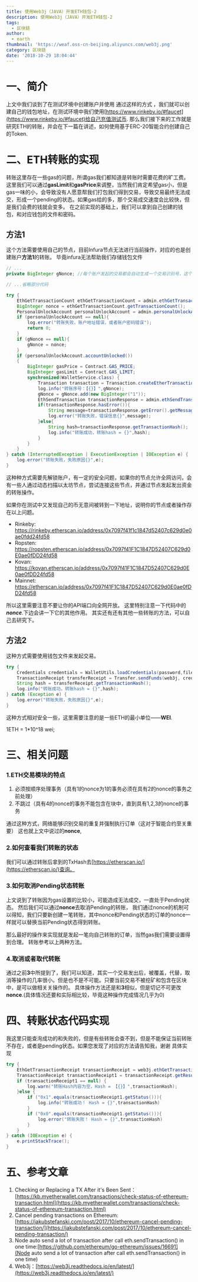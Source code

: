 ```yaml
---
title: 使用Web3j（JAVA）开发ETH钱包-2
description: 使用Web3j（JAVA）开发ETH钱包-2
tags:
  - 区块链
author:
  - earth
thumbnail: 'https://weaf.oss-cn-beijing.aliyuncs.com/web3j.png'
category: 区块链
date: '2018-10-29 18:04:44'
---
```

一、简介
=========
上文中我们谈到了在测试环境中创建账户并使用
通过这样的方式 ，我们就可以创建自己的钱包地址，在测试环境中我们使用[https://www.rinkeby.io/#faucet](https://www.rinkeby.io/#faucet)给自己充值测试币.
那么我们接下来的工作就是研究ETH的转账，并会在下一篇在讲述，如何使用基于ERC-20智能合约创建自己的Token.

二、ETH转账的实现
===========

转账这里存在一些gas的问题，所谓gas我们都知道是转账时需要花费的旷工费。这里我们可以通过**gasLimit**和**gasPrice**来调整，当然我们肯定希望gas小，但是gas一味的小，会导致没有人愿意帮我们打包我们得到交易，导致交易最终无法成交，形成一个pending的状态。如果gas给的多，那个交易成交速度会比较快，但是我们会费的钱就会变多。
在之前实现的基础上，我们可以拿到自己创建的钱包，和对应钱包的文件和密码。

方法1
-------
这个方法需要使用自己的节点，目前Infura节点无法进行当前操作，对应的也是创建账户**方法1**的转账。
毕竟infura无法帮助我们存储钱包文件

``` java
// ...
private BigInteger gNonce; //每个账户发起的交易都会自动生成一个交易识别号，这个是一个递增的号码

// ...省略部分代码

try {
    EthGetTransactionCount ethGetTransactionCount = admin.ethGetTransactionCount(from, DefaultBlockParameterName.LATEST).sendAsync().get();
    BigInteger nonce = ethGetTransactionCount.getTransactionCount();
    PersonalUnlockAccount personalUnlockAccount = admin.personalUnlockAccount(from,password).send();
    if (personalUnlockAccount == null){
        log.error("转账失败，账户地址错误，或者账户密码错误");
        return 0;
    }
    if (gNonce == null){
        gNonce = nonce;
    }
    if (personalUnlockAccount.accountUnlocked())
    {
        BigInteger gasPrice = Contract.GAS_PRICE;
        BigInteger gasLimit = Contract.GAS_LIMIT;
        synchronized(WalletService.class) {
            Transaction transaction = Transaction.createEtherTransaction(from,nonce,gasPrice,gasLimit,to,amount);
            log.info("转账序号：【{}】",gNonce);
            gNonce = gNonce.add(new BigInteger("1"));
            EthSendTransaction transactionResponse = admin.ethSendTransaction(transaction).sendAsync().get();
            if(transactionResponse.hasError()){
                String message=transactionResponse.getError().getMessage();
                log.error("转账失败，错误信息{}",message);
            }else{
                String hash=transactionResponse.getTransactionHash();
                log.info("转账成功，转账hash = {}",hash);
            }
        }
    }
} catch (InterruptedException | ExecutionException | IOException e) {
    log.error("转账失败，失败原因{}",e);
}
```

这种种方式需要先解锁账户，有一定的安全问题，如果你的节点允许全网访问，会有一些人通过动态扫描以太坊节点，尝试连接这些节点，并通过节点发起发出资金的转账操作。

如果你在测试中又发现自己的币无意间被转到一下地址，说明你的节点或者操作存在以上问题。

- Rinkeby: https://rinkeby.etherscan.io/address/0x7097f41f1c1847d52407c629d0e0ae0fdd24fd58
- Ropsten: https://ropsten.etherscan.io/address/0x7097f41F1C1847D52407C629d0E0ae0fDD24fd58
- Kovan: https://kovan.etherscan.io/address/0x7097f41F1C1847D52407C629d0E0ae0fDD24fd58
- Mainnet: https://etherscan.io/address/0x7097f41F1C1847D52407C629d0E0ae0fDD24fd58

所以这里需要注意不要让你的API端口向全网开放。
这里特别注意一下代码中的 _**nonce**_.下边会讲一下它的其他作用。
其实还有还有其他一些转账的方法，可以自己去研究下。

方法2
-------
这种方式需要使用钱包文件来发起交易。

``` java
try {
    Credentials credentials = WalletUtils.loadCredentials(password,filePath);
    TransactionReceipt transferReceipt = Transfer.sendFunds(web3j, credentials, to,amount, Convert.Unit.WEI).send();
    String hash = transferReceipt.getTransactionHash();
    log.info("转账成功，转账hash = {}",hash);
} catch (Exception e) {
    log.error("转账失败，失败原因{}",e);
}
```

这种方式相对安全一些，这里需要注意的是一些ETH的最小单位——**WEI**.

1ETH = 1*10^18 wei;

三、相关问题
========

### 1.ETH交易模块的特点
1. 必须按顺序处理事务（具有1的nonce为1的事务必须在具有2的nonce的事务之前处理）
2. 不跳过（具有4的nonce的事务不能包含在块中，直到具有1,2,3的nonce的事务

通过这种方式，网络能够识别交易的重复并强制执行订单（这对于智能合约至关重要）
这也就上文中说过的**nonce**,
### 2.如何查看我们转账的状态
我们可以通过转账后拿到的TxHash去[https://etherscan.io/](https://etherscan.io/)查询。

### 3.如何取消Pending状态转账
上文说到了转账因为gas设置的比较小，可能造成无法成交，一直处于Pending状态。
然后我们可以通过**nonce**去取消Pending的转账，
我们通过nonce的机制可以得知，我们只要新创建一笔转账，其中nonce和Pending状态的订单的nonce一样就可以替换当前Pending状态得到转账。

那么最好的操作来实现就是发起一笔向自己转账的订单，当然gas我们需要设置得到合理。
转账参考以上两种方法。

### 4.取消或者取代转账
通过之前**3**中所提到了，我们可以知道，其实一个交易发出后，被覆盖，代替，取消等操作的几率很小。但是也不是不可能。只要当前交易不被挖矿和包含在区块中，是可以做相关关操作的。
具体操作方法还是和**3**相似，但是切记不可更改**nonce**.(具体情况还要和实际相比较，毕竟这种操作完成情况几乎为0)

四、转账状态代码实现
=============
我这里只能查洵成功的和失败的，但是有些转账会查不到，但是不能保证当前转账不存在，或者是pending状态。如果您发现了对应的方法请告知我，谢谢
具体实现
``` java
try {
    EthGetTransactionReceipt transactionReceipt = web3j.ethGetTransactionReceipt(transactionHash).send();
    TransactionReceipt transactionReceipt1 = transactionReceipt.getResult();
    if (transactionReceipt1 == null) {
        log.warn("转账Hash内容为空，Hash = 【{}】",transactionHash);
    }else {
        if ("0x1".equals(transactionReceipt1.getStatus())){
            log.info("转账成功！ Hash = {}",transactionHash)
        }
        if ("0x0".equals(transactionReceipt1.getStatus())){
            log.error("转账失败！ Hash = {}",transactionHash)
        }
    }
} catch (IOException e) {
    e.printStackTrace();
}
```

五、参考文章
=========

1. Checking or Replacing a TX After it's Been Sent：[https://kb.myetherwallet.com/transactions/check-status-of-ethereum-transaction.html](https://kb.myetherwallet.com/transactions/check-status-of-ethereum-transaction.html)
2. Cancel pending transactions on Ethereum:[https://jakubstefanski.com/post/2017/10/ethereum-cancel-pending-transaction/](https://jakubstefanski.com/post/2017/10/ethereum-cancel-pending-transaction/)
3. Node auto send a lot of transaction after call eth.sendTransaction() in one time:[https://github.com/ethereum/go-ethereum/issues/16691](Node auto send a lot of transaction after call eth.sendTransaction() in one time)
4. Web3j：[https://web3j.readthedocs.io/en/latest/](https://web3j.readthedocs.io/en/latest/)